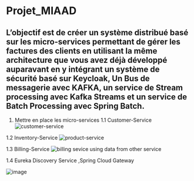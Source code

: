 # Projet_MIAAD

L’objectif est de créer un système distribué basé sur les micro-services permettant de gérer les factures des clients en utilisant la
même architecture que vous avez déjà développé auparavant en y intégrant un système de sécurité basé sur Keycloak, Un Bus de
messagerie avec KAFKA, un service de Stream processing avec Kafka Streams et un service de Batch Processing avec Spring Batch.
---------------

1. Mettre en place les micro-services
1.1 Customer-Service
![customer-service](https://user-images.githubusercontent.com/102171461/176035389-a3da9a84-b686-472a-bf52-cc828960bea5.png)

1.2 Inventory-Service
![product-service](https://user-images.githubusercontent.com/102171461/176035964-f2e4f8fb-c029-46e6-834f-6f0129015fa4.png)

1.3 Billing-Service
![billing sevice using data from other service](https://user-images.githubusercontent.com/102171461/176036432-b31edea3-6d3a-4fd9-99f9-ab95e22c514b.png)

1.4 Eureka Discovery Service ,Spring Cloud Gateway

![image](https://user-images.githubusercontent.com/102171461/176015367-e2bcdc5d-a7a2-4f31-a964-2451d2c919b9.png)


